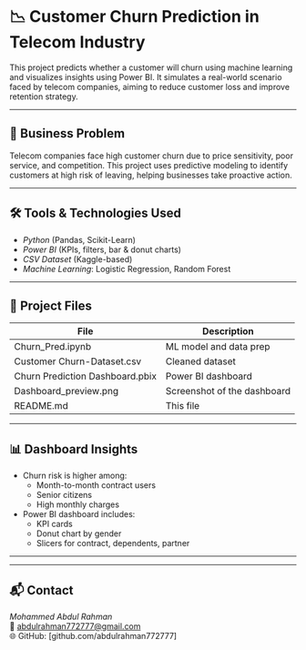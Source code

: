 # 📉 Customer Churn Prediction in Telecom Industry

This project predicts whether a customer will churn using machine learning and visualizes insights using Power BI. It simulates a real-world scenario faced by telecom companies, aiming to reduce customer loss and improve retention strategy.

---

## 🧠 Business Problem

Telecom companies face high customer churn due to price sensitivity, poor service, and competition. This project uses predictive modeling to identify customers at high risk of leaving, helping businesses take proactive action.

---

## 🛠 Tools & Technologies Used

- *Python* (Pandas, Scikit-Learn)
- *Power BI* (KPIs, filters, bar & donut charts)
- *CSV Dataset* (Kaggle-based)
- *Machine Learning*: Logistic Regression, Random Forest

---

## 📂 Project Files

| File | Description |
|------|-------------|
| Churn_Pred.ipynb | ML model and data prep |
| Customer Churn-Dataset.csv | Cleaned dataset |
| Churn Prediction Dashboard.pbix | Power BI dashboard |
| Dashboard_preview.png | Screenshot of the dashboard |
| README.md | This file |

---

## 📊 Dashboard Insights

- Churn risk is higher among:
  - Month-to-month contract users
  - Senior citizens
  - High monthly charges
- Power BI dashboard includes:
  - KPI cards
  - Donut chart by gender
  - Slicers for contract, dependents, partner

---



---

## 📬 Contact

*Mohammed Abdul Rahman*  
📧 abdulrahman772777@gmail.com  
🌐 GitHub: [github.com/abdulrahman772777]

